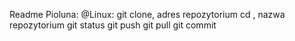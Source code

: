 Readme Pioluna:
@Linux:
git clone, adres repozytorium
cd , nazwa repozytorium
git status
git push
git pull
git commit
